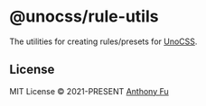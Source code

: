 # @unocss/rule-utils

The utilities for creating rules/presets for [UnoCSS](https://github.com/unocss/unocss).
 
## License

MIT License &copy; 2021-PRESENT [Anthony Fu](https://github.com/antfu)
